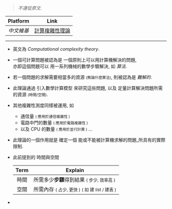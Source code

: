 > *不遵從原文*.

| Platform | Link | 
| :---: | --- | 
| *中文維基* | [計算複雜性理論](https://zh.wikipedia.org/wiki/計算複雜性理論) |

-----------------

- 英文為 *Computational complexity theory*.

- 一個可計算問題被認為是 一個原則上可以用計算機解決的問題,<br>亦即這個問題可以 用一系列機械的數學步驟解決, 如 *算法*.

- 若一個問題的求解需要相當多的資源 <small>(無論什麼算法)</small>, 則被認為是 *難解的*.

- 此理論通過 引入數學計算模型 來研究這些問題, 以及 定量計算解決問題所需的資源 <small>(時間/空間)</small>.

- 其他複雜性測度同樣被運用, 如
    - 通信量 <small>( 應用於通信複雜性 )</small>
    - 電路中門的數量 <small>( 應用於電路複雜性 )</small>
    - 以及 CPU 的數量 <small>( 應用於並行計算 )</small> ...

- 此理論的一個作用就是 確定一個 能或不能被計算機求解的問題_所具有的實際限制.

- 此前提到的 時間與空間
    
    | Term | Explain | 
    | :---: | ---- | 
    | 時間 | 所需多少**步驟**得到結果 <small>( 步少, 效率高 )</small> |
    | 空間 | 所需內存 <small>( 占少, 更快  )</small> <small>( 如 建 list / 建表 )</small> |
    
- 
    
 